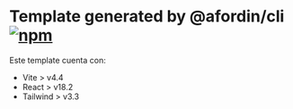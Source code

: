 # Template generated by @afordin/cli [![npm](https://img.shields.io/npm/v/@afordin/cli)](https://npmjs.com/package/@afordin/cli)

Este template cuenta con:

- Vite > v4.4
- React > v18.2
- Tailwind > v3.3
